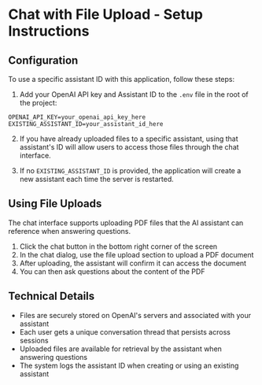 # Chat with File Upload - Setup Instructions

## Configuration

To use a specific assistant ID with this application, follow these steps:

1. Add your OpenAI API key and Assistant ID to the `.env` file in the root of the project:

```
OPENAI_API_KEY=your_openai_api_key_here
EXISTING_ASSISTANT_ID=your_assistant_id_here
```

2. If you have already uploaded files to a specific assistant, using that assistant's ID will allow users to access those files through the chat interface.

3. If no `EXISTING_ASSISTANT_ID` is provided, the application will create a new assistant each time the server is restarted.

## Using File Uploads

The chat interface supports uploading PDF files that the AI assistant can reference when answering questions.

1. Click the chat button in the bottom right corner of the screen
2. In the chat dialog, use the file upload section to upload a PDF document
3. After uploading, the assistant will confirm it can access the document
4. You can then ask questions about the content of the PDF

## Technical Details

- Files are securely stored on OpenAI's servers and associated with your assistant
- Each user gets a unique conversation thread that persists across sessions
- Uploaded files are available for retrieval by the assistant when answering questions
- The system logs the assistant ID when creating or using an existing assistant